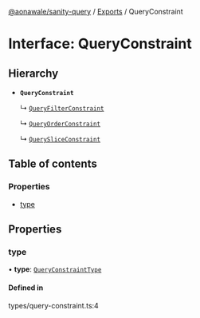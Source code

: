 [@aonawale/sanity-query](../README.md) / [Exports](../modules.md) / QueryConstraint

# Interface: QueryConstraint

## Hierarchy

- **`QueryConstraint`**

  ↳ [`QueryFilterConstraint`](QueryFilterConstraint.md)

  ↳ [`QueryOrderConstraint`](QueryOrderConstraint.md)

  ↳ [`QuerySliceConstraint`](QuerySliceConstraint.md)

## Table of contents

### Properties

- [type](QueryConstraint.md#type)

## Properties

### type

• **type**: [`QueryConstraintType`](../modules.md#queryconstrainttype)

#### Defined in

types/query-constraint.ts:4
